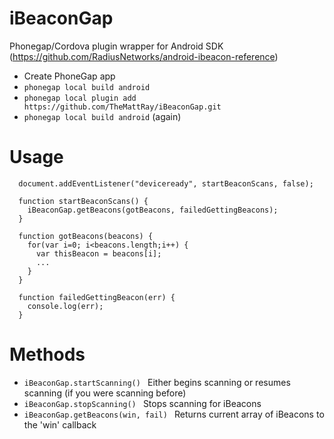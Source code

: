 iBeaconGap
==========

Phonegap/Cordova plugin wrapper for Android SDK (https://github.com/RadiusNetworks/android-ibeacon-reference)

- Create PhoneGap app
- `phonegap local build android`
- `phonegap local plugin add https://github.com/TheMattRay/iBeaconGap.git`
- `phonegap local build android` (again)

Usage
==
```
  document.addEventListener("deviceready", startBeaconScans, false);
  
  function startBeaconScans() {
    iBeaconGap.getBeacons(gotBeacons, failedGettingBeacons);
  }
  
  function gotBeacons(beacons) {
    for(var i=0; i<beacons.length;i++) {
      var thisBeacon = beacons[i];
      ...
    }
  }
  
  function failedGettingBeacon(err) {
    console.log(err);
  }
```

Methods
==

- `iBeaconGap.startScanning() ` Either begins scanning or resumes scanning (if you were scanning before)
- `iBeaconGap.stopScanning() ` Stops scanning for iBeacons
- `iBeaconGap.getBeacons(win, fail) ` Returns current array of iBeacons to the 'win' callback
